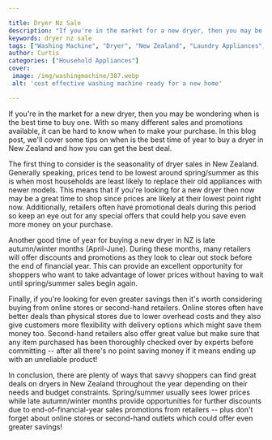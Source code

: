 ```yaml
---

title: Dryer Nz Sale
description: "If you're in the market for a new dryer, then you may be wondering when is the best time to buy one. With so many different sales ...learn more"
keywords: dryer nz sale
tags: ["Washing Machine", "Dryer", "New Zealand", "Laundry Appliances", "Buy Appliance"]
author: Curtis
categories: ["Household Appliances"]
cover: 
 image: /img/washingmachine/387.webp
 alt: 'cost effective washing machine ready for a new home'

---
```


If you're in the market for a new dryer, then you may be wondering when is the best time to buy one. With so many different sales and promotions available, it can be hard to know when to make your purchase. In this blog post, we'll cover some tips on when is the best time of year to buy a dryer in New Zealand and how you can get the best deal.

The first thing to consider is the seasonality of dryer sales in New Zealand. Generally speaking, prices tend to be lowest around spring/summer as this is when most households are least likely to replace their old appliances with newer models. This means that if you're looking for a new dryer then now may be a great time to shop since prices are likely at their lowest point right now. Additionally, retailers often have promotional deals during this period so keep an eye out for any special offers that could help you save even more money on your purchase. 

Another good time of year for buying a new dryer in NZ is late autumn/winter months (April-June). During these months, many retailers will offer discounts and promotions as they look to clear out stock before the end of financial year. This can provide an excellent opportunity for shoppers who want to take advantage of lower prices without having to wait until spring/summer sales begin again. 

Finally, if you're looking for even greater savings then it's worth considering buying from online stores or second-hand retailers. Online stores often have better deals than physical stores due to lower overhead costs and they also give customers more flexibility with delivery options which might save them money too. Second-hand retailers also offer great value but make sure that any item purchased has been thoroughly checked over by experts before committing -- after all there's no point saving money if it means ending up with an unreliable product! 

In conclusion, there are plenty of ways that savvy shoppers can find great deals on dryers in New Zealand throughout the year depending on their needs and budget constraints. Spring/summer usually sees lower prices while late autumn/winter months provide opportunities for further discounts due to end-of-financial-year sales promotions from retailers -- plus don't forget about online stores or second-hand outlets which could offer even greater savings!

